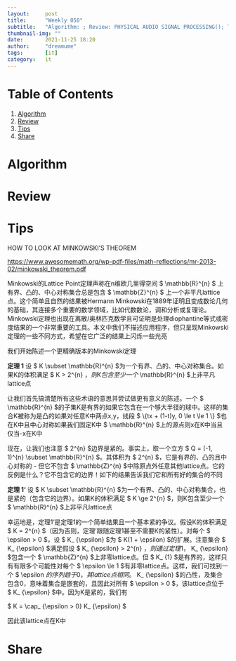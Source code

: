 ```yaml
---
layout:     post
title:      "Weekly 050"
subtitle:   "Algorithm: ; Review: PHYSICAL AUDIO SIGNAL PROCESSING(); Tips: How to look at minkowski's theorem; Share: "
thumbnail-img: ""
date:       2021-11-25 18:20
author:     "dreamume"
tags: 		[it]
category:   it
---
```

<head>
    <script src="https://cdn.mathjax.org/mathjax/latest/MathJax.js?config=TeX-AMS-MML_HTMLorMML" type="text/javascript"></script>
    <script type="text/x-mathjax-config">
        MathJax.Hub.Config({
            tex2jax: {
            skipTags: ['script', 'noscript', 'style', 'textarea', 'pre'],
            inlineMath: [['$','$']]
            }
        });
    </script>
</head>

# Table of Contents

1.  [Algorithm](#org74ed074)
2.  [Review](#org3a227ef)
3.  [Tips](#org979f97b)
4.  [Share](#org1201b90)


<a id="org74ed074"></a>

# Algorithm


<a id="org3a227ef"></a>

# Review


<a id="org979f97b"></a>

# Tips

HOW TO LOOK AT MINKOWSKI’S THEOREM

<https://www.awesomemath.org/wp-pdf-files/math-reflections/mr-2013-02/minkowski_theorem.pdf>

Minkowski的Lattice Point定理声称在n维欧几里得空间 $ \\mathbb{R}^{n} $ 上有界、凸的、中心对称集合总是包含 $ \\mathbb{Z}^{n} $ 上一个非平凡lattice点。这个简单且自然的结果被Hermann Minkowski在1889年证明且变成数论几何的基础，其连接多个重要的数学领域，比如代数数论，调和分析或复理论。Minkowski定理也出现在离散/奥林匹克数学且可证明是处理diophantine等式或密度结果的一个非常重要的工具。本文中我们不描述应用程序，但只呈现Minkowski定理的一些不同方式，希望在它广泛的结果上闪烁一些光亮

我们开始陈述一个更精确版本的Minkowski定理

**定理 1** 设 $ K \\subset \\mathbb{R}^{n} $为一个有界、凸的、中心对称集合。如果K的体积满足 $ K > 2^{n} $，则K包含至少一个$ \\mathbb{R}^{n} $上非平凡lattice点

让我们首先搞清楚所有这些术语的意思并尝试做更有意义的陈述。一个 $ \\mathbb{R}^{n} $的子集K是有界的如果它包含在一个够大半径的球中。这样的集合K被称为是凸的如果对任意K中两点x,y，线段 $ \\{tx + (1-t)y, 0 \\le t \\le 1 \\} $也在K中且中心对称如果我们固定K中 $ \\mathbb{R}^{n} $上的源点则x在K中当且仅当-x在K中

现在，让我们也注意 $ 2^{n} $边界是紧的。事实上，取一个立方 $ Q = (-1, 1)^{n} \\subset \\mathbb{R}^{n} $。其体积为 $ 2^{n} $，它是有界的、凸的且中心对称的 - 但它不包含 $ \\mathbb{Z}^{n} $中除原点外任意其他lattice点。它的反例是什么？它不包含它的边界！如下的结果告诉我们它和所有好的集合的不同

**定理 1‘** 设 $ K \\subset \\mathbb{R}^{n} $为一个有界、凸的、中心对称集合，也是紧的（包含它的边界）。如果K的体积满足 $ K \\ge 2^{n} $，则K包含至少一个 $ \\mathbb{R}^{n} $上非平凡lattice点

幸运地是，定理1‘是定理1的一个简单结果且一个基本紧的争议。假设K的体积满足 $ K = 2^{n} $（因为否则，定理’跟随定理1甚至不需要K的紧性）。对每个 $ \\epsilon > 0 $，设 $ K_ {\\epsilon} $为 $ K(1 + \\epsilon) $的扩展。注意集合 $ K_ {\\epsilon} $满足假设 $ K_ {\\epsilon} > 2^{n} $，则通过定理1，$ K_ {\\epsilon} $包含一个 $ \\mathbb{Z}^{n} $上非零lattice点。但 $ K_ {1} $是有界的，这样只有有限多个可能性对每个 $ \\epsilon \\le 1 $有非零lattice点。这样，我们可找到一个 $ \\epsilon $的序列趋于0，其lattice点相同。$ K_ {\\epsilon} $的凸性，及集合包含0，意味着集合是嵌套的，且因此对所有 $ \\epsilon > 0 $，该lattice点位于  $ K_ {\\epsilon} $中。因为K是紧的，我们有

$ K = \\cap_ {\\epsilon > 0} K_ {\\epsilon} $

因此该lattice点在K中


<a id="org1201b90"></a>

# Share

